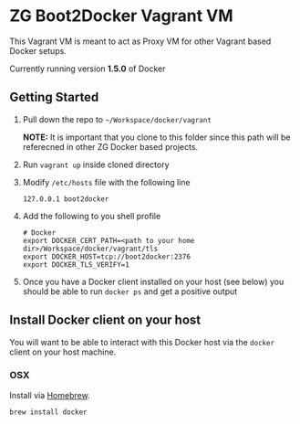 # ZG Boot2Docker Vagrant VM

This Vagrant VM is meant to act as Proxy VM for other Vagrant based Docker setups.

Currently running version **1.5.0** of Docker

## Getting Started

1. Pull down the repo to `~/Workspace/docker/vagrant`

    **NOTE:** It is important that you clone to this folder since this path will be referecned in other ZG Docker based projects.

2. Run `vagrant up` inside cloned directory
3. Modify `/etc/hosts` file with the following line

    ```
    127.0.0.1 boot2docker
    ```

4. Add the following to you shell profile

    ```
    # Docker
    export DOCKER_CERT_PATH=<path to your home dir>/Workspace/docker/vagrant/tls
    export DOCKER_HOST=tcp://boot2docker:2376
    export DOCKER_TLS_VERIFY=1
    ```

5. Once you have a Docker client installed on your host (see below) you should be able to run `docker ps` and get a positive output

## Install Docker client on your host

You will want to be able to interact with this Docker host via the `docker` client on your host machine.

### OSX

Install via [Homebrew](http://brew.sh/).

```
brew install docker
```